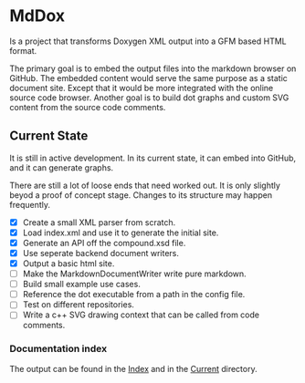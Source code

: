 # MdDox

Is a project that transforms Doxygen XML output into a GFM based 
HTML format. 

The primary goal is to embed the output files into the markdown browser on GitHub. 
The embedded content would serve the same purpose as a static document site. 
Except that it would be more integrated with the online source code browser. Another 
goal is to build dot graphs and custom SVG content from the source code comments. 

## Current State

It is still in active development. In its current state, it can embed into GitHub,
and it can generate graphs.

There are still a lot of loose ends that need worked out. It is only slightly beyod
a proof of concept stage. Changes to its structure may happen frequently.

- [x] Create a small XML parser from scratch. 
- [x] Load index.xml and use it to generate the initial site. 
- [x] Generate an API off the compound.xsd file.
- [x] Use seperate backend document writers.
- [X] Output a basic html site.
- [ ] Make the MarkdownDocumentWriter write pure markdown.
- [ ] Build small example use cases.
- [ ] Reference the dot executable from a path in the config file.  
- [ ] Test on different repositories. 
- [ ] Write a c++ SVG drawing context that can be called from code comments.  

### Documentation index

The output can be found in the [Index](Current/markdown/indexpage.md#mddox) and in the [Current](Current/) directory.